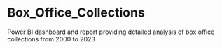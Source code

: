 # Box_Office_Collections
Power BI dashboard and report providing detailed analysis of box office collections from 2000 to 2023
